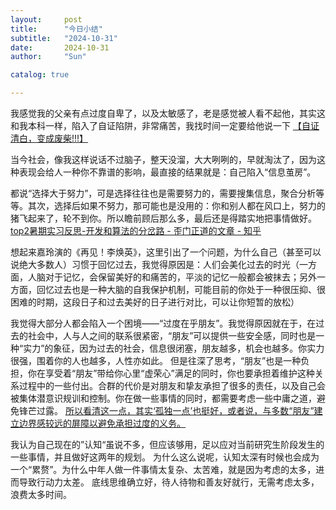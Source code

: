 ```yaml
---
layout:     post
title:      "今日小结"
subtitle:   "2024-10-31"
date:       2024-10-31
author:     "Sun"

catalog: true

---
```

我感觉我的父亲有点过度自卑了，以及太敏感了，老是感觉被人看不起他，其实这和我本科一样，陷入了自证陷阱，非常痛苦，我找时间一定要给他说一下
[【自证清白，变成废柴!!!】](https://www.bilibili.com/video/BV1p94y1a7tW/?share_source=copy_web&vd_source=82cb64cce677e3396f3cacc32b5fcf00) 


当今社会，像我这样说话不过脑子，整天没溜，大大咧咧的，早就淘汰了，因为这种表现会给人一种你不靠谱的影响，最直接的结果就是：自己陷入“信息茧房”。


都说“选择大于努力”，可是选择往往也是需要努力的，需要搜集信息，聚合分析等等。其次，选择后如果不努力，那可能也是没用的：你和别人都在风口上，努力的猪飞起来了，轮不到你。所以瞻前顾后那么多，最后还是得踏实地把事情做好。
[top2暑期实习反思-开发和算法的分岔路 - 歪门正道的文章 - 知乎](https://zhuanlan.zhihu.com/p/694319236)


想起来嘉玲演的《再见！李焕英》，这里引出了一个问题，为什么自己（甚至可以说绝大多数人）习惯于回忆过去，我觉得原因是：人们会美化过去的时光（一方面，人脑对于记忆，会保留美好的和痛苦的，平淡的记忆一般都会被抹去；另外一方面，回忆过去也是一种大脑的自我保护机制，可能目前的你处于一种很压抑、很困难的时期，这段日子和过去美好的日子进行对比，可以让你短暂的放松）


我觉得大部分人都会陷入一个困境——“过度在乎朋友”。我觉得原因就在于，在过去的社会中，人与人之间的联系很紧密，“朋友”可以提供一些安全感，同时也是一种“实力”的象征，因为过去的社会，信息很闭塞，朋友越多，机会也越多。你实力很强，围着你的人也越多，人性亦如此。
但是往深了思考，“朋友”也是一种负担，你在享受着“朋友”带给你心里“虚荣心”满足的同时，你也要承担着维护这种关系过程中的一些付出。合群的代价是对朋友和挚友承担了很多的责任，以及自己会被集体潜意识规训和控制。你在做一些事情的同时，都需要考虑一些中庸之道，避免锋芒过露。
[所以看清这一点，其实‘孤独一点’也挺好，或者说，与多数“朋友”建立边界感较远的屏障以避免承担过度的义务。](https://www.zhihu.com/question/665126027/answer/3633296597?utm_psn=1834164853767557120)


我认为自己现在的”认知“虽说不多，但应该够用，足以应对当前研究生阶段发生的一些事情，并且做好这两年的规划。
为什么这么说呢，认知太深有时候也会成为一个“累赘”。为什么中年人做一件事情太复杂、太苦难，就是因为考虑的太多，进而导致行动力太差。
底线思维确立好，待人待物和善友好就行，无需考虑太多，浪费太多时间。


